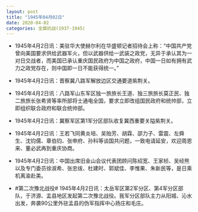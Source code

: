 ```yaml
---
layout: post
title: "1945年04月02日"
date: 2020-04-02
categories: 全面抗战(1937-1945)
---
```


<meta name="referrer" content="no-referrer" />

- 1945年4月2日讯：美驻华大使赫尔利在华盛顿记者招待会上称：“中国共产党曾向美国要求供给武器军火，但以武器供给一武装之政党，无异于承认其为一对日交战者，而美国已承认重庆国民政府为中国之政府，中国一日如有拥有武力之政党存在，则中国即一日不能获得统一。” 

- 1945年4月2日讯：晋察冀八路军解放边区交通要道紫荆关。 

- 1945年4月2日讯：八路军山东军区独一旅旅长王道、独三旅旅长莫正民、独二旅旅长张希贤等率所部将士通电全国，要求立即改组国民政府和统帅部，立即组织联合政府和联合统帅部。 

- 1945年4月2日讯：冀察军区第1军分区部队收复冀西重要关隘紫荆关。 

- 1945年4月2日讯：王若飞同黄炎培、吴贻芳、胡霖、邵力子、雷震、左舜生、沈钧儒、章伯钧、张申府、孙科等谈国共问题，一致电请延安，欢迎周恩来、董必武再到重庆协商。 

- 1945年4月2日讯：中国出席旧金山会议代表团顾问陈绍宽、王家桢、吴经熊以及专门委员徐淑希、张忠绂、杜建时、郭斌佳、李惟果、朱新民等，是日乘机离渝赴美。 

- #第二次豫北战役# 1945年4月2日讯：太岳军区第2军分区、第4军分区部队，于济源、盂县地区发起第二次豫北战役。我军分区部队主力从阳城、沁水出发，奔袭90公里外驻孟县的伪军指挥中心扬庄和毛庄。 

